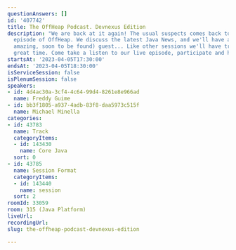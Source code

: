 ```yaml
---
questionAnswers: []
id: '407742'
title: The OffHeap Podcast. Devnexus Edition
description: "We are back at it again! The usual suspects comes back to record a live
  episode of OffHeap. We discuss the latest Java News, and we'll have a (incredibly
  amazing, soon to be found) guest... Like other sessions we'll have trivia and a
  great time. Come take a listen to our live episode, participate and have fun! \r\njavaoffheap.com"
startsAt: '2023-04-05T17:30:00'
endsAt: '2023-04-05T18:30:00'
isServiceSession: false
isPlenumSession: false
speakers:
- id: 4d4ac30a-3cf4-4c64-99d4-8261e8e966ad
  name: Freddy Guime
- id: bb3f1805-a937-4adb-83f8-daa5973c515f
  name: Michael Minella
categories:
- id: 43783
  name: Track
  categoryItems:
  - id: 143430
    name: Core Java
  sort: 0
- id: 43785
  name: Session Format
  categoryItems:
  - id: 143440
    name: session
  sort: 2
roomId: 33059
room: 315 (Java Platform)
liveUrl: 
recordingUrl: 
slug: the-offheap-podcast-devnexus-edition

---
```

